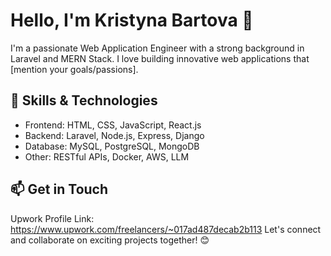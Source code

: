 # Hello, I'm Kristyna Bartova 👋

I'm a passionate Web Application Engineer with a strong background in Laravel and MERN Stack. I love building innovative web applications that [mention your goals/passions].

## 🔧 Skills & Technologies

- Frontend: HTML, CSS, JavaScript, React.js
- Backend: Laravel, Node.js, Express, Django
- Database: MySQL, PostgreSQL, MongoDB
- Other: RESTful APIs, Docker, AWS, LLM

## 📫 Get in Touch

Upwork Profile Link: https://www.upwork.com/freelancers/~017ad487decab2b113
Let's connect and collaborate on exciting projects together! 😊
